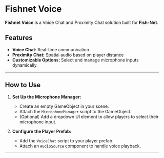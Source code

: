 # Fishnet Voice

**Fishnet Voice** is a Voice Chat and Proximity Chat solution built for **Fish-Net**.

## Features
- **Voice Chat:** Real-time communication
- **Proximity Chat:** Spatial audio based on player distance
- **Customizable Options:** Select and manage microphone inputs dynamically.

---

## How to Use

1. **Set Up the Microphone Manager:**
   - Create an empty GameObject in your scene.
   - Attach the `MicrophoneManager` script to the GameObject.
   - (Optional) Add a dropdown UI element to allow players to select their microphone input.

2. **Configure the Player Prefab:**
   - Add the `VoiceChat` script to your player prefab.
   - Attach an `AudioSource` component to handle voice playback.


---
